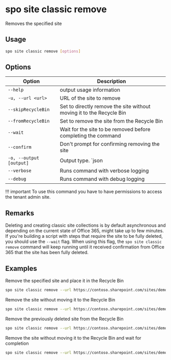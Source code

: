 # spo site classic remove

Removes the specified site

## Usage

```sh
spo site classic remove [options]
```

## Options

Option|Description
------|-----------
`--help`|output usage information
`-u, --url <url>`|URL of the site to remove
`--skipRecycleBin`|Set to directly remove the site without moving it to the Recycle Bin
`--fromRecycleBin`|Set to remove the site from the Recycle Bin
`--wait`|Wait for the site to be removed before completing the command
`--confirm`|Don't prompt for confirming removing the site
`-o, --output [output]`|Output type. `json|text`. Default `text`
`--verbose`|Runs command with verbose logging
`--debug`|Runs command with debug logging

!!! important
    To use this command you have to have permissions to access the tenant admin site.

## Remarks

Deleting and creating classic site collections is by default asynchronous and depending on the current state of Office 365, might take up to few minutes. If you're building a script with steps that require the site to be fully deleted, you should use the `--wait` flag. When using this flag, the `spo site classic remove` command will keep running until it received confirmation from Office 365 that the site has been fully deleted.

## Examples

Remove the specified site and place it in the Recycle Bin

```sh
spo site classic remove --url https://contoso.sharepoint.com/sites/demosite
```

Remove the site without moving it to the Recycle Bin

```sh
spo site classic remove --url https://contoso.sharepoint.com/sites/demosite --skipRecycleBin
```

Remove the previously deleted site from the Recycle Bin

```sh
spo site classic remove --url https://contoso.sharepoint.com/sites/demosite --fromRecycleBin
```

Remove the site without moving it to the Recycle Bin and wait for completion

```sh
spo site classic remove --url https://contoso.sharepoint.com/sites/demosite --wait --skipRecycleBin
```